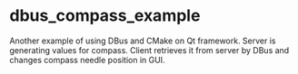 # dbus_compass_example
Another example of using DBus and CMake on Qt framework. Server is generating values for compass. Client retrieves it from server by DBus and changes compass needle position in GUI.
